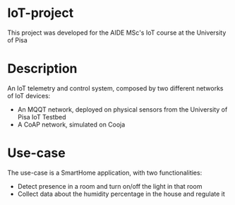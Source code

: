 # IoT-project
This project was developed for the AIDE MSc's IoT course at the University of Pisa

# Description
An IoT telemetry and control system, composed by two different networks of IoT devices:
- An MQQT network, deployed on physical sensors from the University of Pisa IoT Testbed
- A CoAP network, simulated on Cooja

# Use-case
The use-case is a SmartHome application, with two functionalities:
- Detect presence in a room and turn on/off the light in that room
- Collect data about the humidity percentage in the house and regulate it
